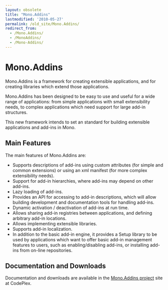 ```yaml
---
layout: obsolete
title: "Mono.Addins"
lastmodified: '2010-05-27'
permalink: /old_site/Mono.Addins/
redirect_from:
  - /Mono.Addins/
  - /MonoAddins/
  - /Mono-Addins/
---
```


Mono.Addins
===========

Mono.Addins is a framework for creating extensible applications, and for creating libraries which extend those applications.

Mono.Addins has been designed to be easy to use and useful for a wide range of applications: from simple applications with small extensibility needs, to complex applications which need support for large add-in structures.

This new framework intends to set an standard for building extensible applications and add-ins in Mono.

Main Features
-------------

The main features of Mono.Addins are:

-   Supports descriptions of add-ins using custom attributes (for simple and common extensions) or using an xml manifest (for more complex extensibility needs).
-   Support for add-in hierarchies, where add-ins may depend on other add-ins.
-   Lazy loading of add-ins.
-   Provides an API for accessing to add-in descriptions, which will allow building development and documentation tools for handling add-ins.
-   Dynamic activation / deactivation of add-ins at run time.
-   Allows sharing add-in registries between applications, and defining arbitrary add-in locations.
-   Allows implementing extensible libraries.
-   Supports add-in localization.
-   In addition to the basic add-in engine, it provides a Setup library to be used by applications which want to offer basic add-in management features to users, such as enabling/disabling add-ins, or installing add-ins from on-line repositories.

Documentation and Downloads
---------------------------

Documentation and downloads are available in the [Mono.Addins project](http://monoaddins.codeplex.com) site at CodePlex.


